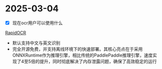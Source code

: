 # 2025-03-04

- [x] 现在ocr用户可以使用什么
  

[RapidOCR](https://github.com/RapidAI/RapidOCR/blob/main/docs/README_zh.md)

- 默认支持中文与英文识别
- 完全开源免费，并支持离线环境下的快速部署。其核心亮点在于采用ONNXRuntime作为推理引擎，相比传统的PaddlePaddle推理引擎，速度实现了4至5倍的提升，同时彻底解决了内存泄露问题，确保了高效稳定的运行